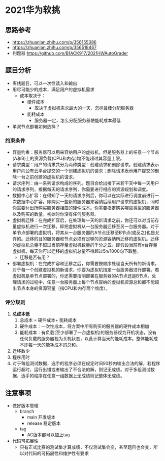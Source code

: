 # 2021华为软挑

## 思路参考
* https://zhuanlan.zhihu.com/p/356155386
* https://zhuanlan.zhihu.com/p/356518467
* 判题器 https://github.com/B1ACK917/2021HWAutoGrader

## 题目分析
* 离线题目，可以一次性读入和输出
* 用尽可能少的成本，满足用户的虚拟机需求
  * 成本取决于：
    * 硬件成本
      * 取决于虚拟机需求最大的一天，怎样最佳分配服务器
    * 能耗成本
      * 服务器一定，怎么分配服务器使能耗成本最低
* 单双节点部署如何选择？

### 约束条件
* 容量约束：服务器可以用来容纳用户的虚拟机，但是服务器上的任意一个节点(A和B)上的资源负载(CPU和内存)均不能超过其容量上限。
* 请求类型：用户的请求共分为两种类型：创建请求和删除请求。创建请求表示用户向公有云平台提交的一个创建虚拟机的请求；删除请求表示用户提交的删除一台之前创建的虚拟机的请求。
* 请求序列：由一系列请求构成的序列。题目会给出接下来若干天中每一天用户的请求序列，根据每天的请求序列，你需要进行相应的资源规划和调度。
* 数据中心扩容：在得知了一天的请求序列后，你可以在实际进行调度前进行一次数据中心扩容。即购买一些新的服务器来容纳后续用户请求的虚拟机，同时你需要付出所购买服务器相应的硬件成本。你需要指定购买哪些类型的服务器以及购买的数量。初始时你没有任何服务器。
* 虚拟机迁移：在完成扩容后，在处理每一天的新请求之前，你还可以对当前存量虚拟机进行一次迁移，即把虚拟机从一台服务器迁移至另一台服务器。对于单节点部署的虚拟机，将其从一台服务器的A节点迁移至B节点(或反之)也是允许的。迁移的目的服务器和节点必须有足够的资源容纳所迁移的虚拟机。迁移的虚拟机总量不超过当前存量虚拟机数量的千分之五。即假设当前有n台存量虚拟机，每天你可以迁移的虚拟机总量不得超过5n/1000向下取整。
  * 迁移是否有用？
* 部署虚拟机：在完成扩容和迁移之后，你需要按顺序处理当天所有的新请求。对于每一个创建虚拟机的新请求，你要为虚拟机指定一台服务器进行部署。若虚拟机是单节点部署的，你还需要指明部署在服务器的A节点还是B节点。处理请求的过程中，任意一台服务器上每个节点容纳的虚拟机资源总和都不能超出节点本身的资源容量（指CPU和内存两个维度）。

### 评分规则
1. __总成本低__
   1. 总成本 = 硬件成本+ 能耗成本
   2. 硬件成本：一次性成本，将方案中所有购买的服务器的硬件成本相加
   3. 能耗成本：有负载(至少部署了一台虚拟机)的服务器视为开机状态，没有任何负载的服务器视为关机状态，以此计算当天的能耗成本。整体能耗成本即每一天的能耗成本的总和。
2. 迁移数少
3. 程序用时
4. 对于每组测试数据，选手的程序必须在规定时间90秒内输出合法的解，若程序运行超时，运行出错或者输出了不合法的解，则记无成绩。对于多组测试数据，选手的程序在任意一组数据上无成绩则记整体无成绩。

## 注意事项
- 做好版本管理
  - branch
    - main 开发版本
    - release 稳定版本
  - tag
    - AC版本都可以加上tag
- 代码可拓展性
  - 只有正式比赛的测试集才算成绩，不仅测试集会变，甚至题目也会变，所以对代码的可拓展性和维护性有要求